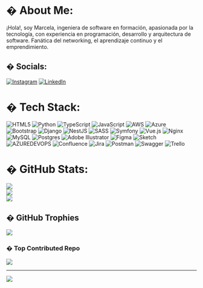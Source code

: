 # � About Me:
¡Hola!, soy Marcela, ingeniera de software en formación, apasionada por la tecnología, con experiencia en programación, desarrollo y arquitectura de software.  Fanática del networking, el aprendizaje continuo y el emprendimiento.


## � Socials:
[![Instagram](https://img.shields.io/badge/Instagram-%23E4405F.svg?logo=Instagram&logoColor=white)](https://instagram.com/jmarcegomez) [![LinkedIn](https://img.shields.io/badge/LinkedIn-%230077B5.svg?logo=linkedin&logoColor=white)](https://linkedin.com/in/jmarcela-gomezg) 

# � Tech Stack:
![HTML5](https://img.shields.io/badge/html5-%23E34F26.svg?style=flat&logo=html5&logoColor=white) ![Python](https://img.shields.io/badge/python-3670A0?style=flat&logo=python&logoColor=ffdd54) ![TypeScript](https://img.shields.io/badge/typescript-%23007ACC.svg?style=flat&logo=typescript&logoColor=white) ![JavaScript](https://img.shields.io/badge/javascript-%23323330.svg?style=flat&logo=javascript&logoColor=%23F7DF1E) ![AWS](https://img.shields.io/badge/AWS-%23FF9900.svg?style=flat&logo=amazon-aws&logoColor=white) ![Azure](https://img.shields.io/badge/azure-%230072C6.svg?style=flat&logo=microsoftazure&logoColor=white) ![Bootstrap](https://img.shields.io/badge/bootstrap-%238511FA.svg?style=flat&logo=bootstrap&logoColor=white) ![Django](https://img.shields.io/badge/django-%23092E20.svg?style=flat&logo=django&logoColor=white) ![NestJS](https://img.shields.io/badge/nestjs-%23E0234E.svg?style=flat&logo=nestjs&logoColor=white) ![SASS](https://img.shields.io/badge/SASS-hotpink.svg?style=flat&logo=SASS&logoColor=white) ![Symfony](https://img.shields.io/badge/symfony-%23000000.svg?style=flat&logo=symfony&logoColor=white) ![Vue.js](https://img.shields.io/badge/vue.js-%2335495e.svg?style=flat&logo=vuedotjs&logoColor=%234FC08D) ![Nginx](https://img.shields.io/badge/nginx-%23009639.svg?style=flat&logo=nginx&logoColor=white) ![MySQL](https://img.shields.io/badge/mysql-%2300000f.svg?style=flat&logo=mysql&logoColor=white) ![Postgres](https://img.shields.io/badge/postgres-%23316192.svg?style=flat&logo=postgresql&logoColor=white) ![Adobe Illustrator](https://img.shields.io/badge/adobe%20illustrator-%23FF9A00.svg?style=flat&logo=adobe%20illustrator&logoColor=white) ![Figma](https://img.shields.io/badge/figma-%23F24E1E.svg?style=flat&logo=figma&logoColor=white) ![Sketch](https://img.shields.io/badge/Sketch-FFB387?style=flat&logo=sketch&logoColor=black) ![AZUREDEVOPS](https://img.shields.io/badge/azuredevops-0078D7.svg?style=flat&logo=azuredevops&logoColor=white&color=%230078D7) ![Confluence](https://img.shields.io/badge/confluence-%23172BF4.svg?style=flat&logo=confluence&logoColor=white) ![Jira](https://img.shields.io/badge/jira-%230A0FFF.svg?style=flat&logo=jira&logoColor=white) ![Postman](https://img.shields.io/badge/Postman-FF6C37?style=flat&logo=postman&logoColor=white) ![Swagger](https://img.shields.io/badge/-Swagger-%23Clojure?style=flat&logo=swagger&logoColor=white) ![Trello](https://img.shields.io/badge/Trello-%23026AA7.svg?style=flat&logo=Trello&logoColor=white)
# � GitHub Stats:
![](https://github-readme-stats.vercel.app/api?username=MarceGomez&theme=dark&hide_border=true&include_all_commits=true&count_private=true)<br/>
![](https://github-readme-streak-stats.herokuapp.com/?user=MarceGomez&theme=dark&hide_border=true)<br/>
![](https://github-readme-stats.vercel.app/api/top-langs/?username=MarceGomez&theme=dark&hide_border=true&include_all_commits=true&count_private=true&layout=compact)

## � GitHub Trophies
![](https://github-profile-trophy.vercel.app/?username=MarceGomez&theme=dark_dimmed&no-frame=true&no-bg=false&margin-w=4)

### � Top Contributed Repo
![](https://github-contributor-stats.vercel.app/api?username=MarceGomez&limit=5&theme=dark&combine_all_yearly_contributions=true)

---
[![](https://visitcount.itsvg.in/api?id=MarceGomez&icon=5&color=1)](https://visitcount.itsvg.in)

<!-- Proudly created with GPRM ( https://gprm.itsvg.in ) -->
